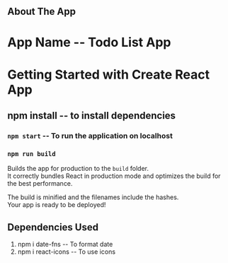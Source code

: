## About The App
# App Name -- Todo List App

# 


# Getting Started with Create React App

## npm install -- to install dependencies

### `npm start` -- To run the application on localhost

### `npm run build`

Builds the app for production to the `build` folder.\
It correctly bundles React in production mode and optimizes the build for the best performance.

The build is minified and the filenames include the hashes.\
Your app is ready to be deployed!


## Dependencies Used

1. npm i date-fns -- To format date
2. npm i react-icons -- To use icons
